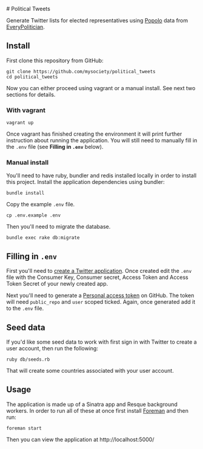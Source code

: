 # Political Tweets

Generate Twitter lists for elected representatives using [Popolo](http://www.popoloproject.com) data from [EveryPolitician](http://everypolitician.org).

## Install

First clone this repository from GitHub:

    git clone https://github.com/mysociety/political_tweets
    cd political_tweets

Now you can either proceed using vagrant or a manual install. See next two sections for details.

### With vagrant

    vagrant up

Once vagrant has finished creating the environment it will print further instruction about running the application. You will still need to manually fill in the `.env` file (see **Filling in `.env`** below).

### Manual install

You'll need to have ruby, bundler and redis installed locally in order to install this project.
Install the application dependencies using bundler:

    bundle install

Copy the example `.env` file.

    cp .env.example .env

Then you'll need to migrate the database.

    bundle exec rake db:migrate

## Filling in `.env`

First you'll need to [create a Twitter application](https://apps.twitter.com). Once created edit the `.env` file with the Consumer Key, Consumer secret, Access Token and Access Token Secret of your newly created app.

Next you'll need to generate a [Personal access token](https://github.com/settings/tokens) on GitHub. The token will need `public_repo` and `user` scoped ticked. Again, once generated add it to the `.env` file.

## Seed data

If you'd like some seed data to work with first sign in with Twitter to create a user account, then run the following:

    ruby db/seeds.rb

That will create some countries associated with your user account.

## Usage

The application is made up of a Sinatra app and Resque background workers. In order to run all of these at once first install [Foreman](https://github.com/ddollar/foreman#installation) and then run:

    foreman start

Then you can view the application at http://localhost:5000/
